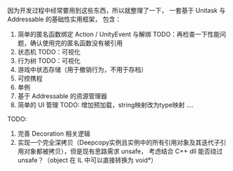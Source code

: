 因为开发过程中经常要用到这些东西，所以就整理了一下，
一套基于 Unitask 与 Addressable 的基础性实用框架，
包含：
1. 简单的匿名函数绑定 Action / UnityEvent 与解绑 TODO：再检查一下性能问题，确认使用完的匿名函数没有被引用
2. 状态机 TODO：可视化
3. 行为树 TODO：可视化
4. 游戏中状态存储（用于撤销行为，不用于存档）
5. 可控携程
6. 单例
7. 基于 Addressable 的资源管理器
8. 简单的 UI 管理 TODO: 增加预加载，string映射改为type映射
....

TODO:
1. 完善 Decoration 相关逻辑
2. 实现一个完全深拷贝（Deepcopy实例且实例中的所有引用对象及其迭代子引用对象都被拷贝），但是现有思路需求 unsafe， 考虑结合 C++ dll 能否绕过unsafe？（object 在 IL 中可以直接转换为 void*）
